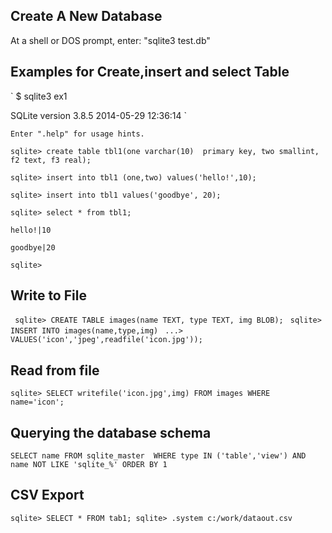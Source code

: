 ## Create A New Database
At a shell or DOS prompt, enter: "sqlite3 test.db"

## Examples for Create,insert and select Table

` $ sqlite3 ex1 

  SQLite version 3.8.5 2014-05-29 12:36:14 `
 
 ` Enter ".help" for usage hints. ` 
 
 ` sqlite> create table tbl1(one varchar(10)  primary key, two smallint, f2 text, f3 real); `
 
 ` sqlite> insert into tbl1 (one,two) values('hello!',10); `
 
` sqlite> insert into tbl1 values('goodbye', 20); `

` sqlite> select * from tbl1; `

` hello!|10 `

` goodbye|20 `

` sqlite> `

## Write to File 
`  sqlite> CREATE TABLE images(name TEXT, type TEXT, img BLOB); `
`  sqlite> INSERT INTO images(name,type,img) `
`  ...>   VALUES('icon','jpeg',readfile('icon.jpg')); `
## Read from file
` sqlite> SELECT writefile('icon.jpg',img) FROM images WHERE name='icon'; ` 

## Querying the database schema

`SELECT name FROM sqlite_master 
WHERE type IN ('table','view') AND name NOT LIKE 'sqlite_%'
ORDER BY 1`

## CSV Export
`sqlite> SELECT * FROM tab1;
sqlite> .system c:/work/dataout.csv `

